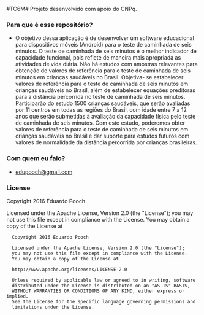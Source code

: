 #TC6M#
Projeto desenvolvido com apoio do CNPq.

### Para que é esse repositório? ###

* O objetivo dessa aplicação é de desenvolver um software educacional para dispositivos móveis (Android) para
o teste de caminhada de seis minutos.
  O teste de caminhada de seis minutos é o melhor indicador de capacidade funcional, pois reflete de maneira
mais apropriada as atividades de vida diária. Não há estudos com amostras relevantes para obtenção de
valores de referência para o teste de caminhada de seis minutos em crianças saudáveis no Brasil. Objetiva-
se estabelecer valores de referência para o teste de caminhada de seis minutos em crianças saudáveis no
Brasil, além de estabelecer equações preditoras para a distância percorrida no teste de caminhada de seis
minutos. Participarão do estudo 1500 crianças saudáveis, que serão avaliadas por 11 centros em todas as
regiões do Brasil, com idade entre 7 a 12 anos que serão submetidas à avaliação da capacidade física pelo
teste de caminhada de seis minutos. Com este estudo, poderemos obter valores de referência para o teste
de caminhada de seis minutos em crianças saudáveis no Brasil e dar suporte para estudos futuros com
valores de normalidade da distância percorrida por crianças brasileiras.

### Com quem eu falo? ###

* edupooch@gmail.com

### License ###

   Copyright 2016 Eduardo Pooch

   Licensed under the Apache License, Version 2.0 (the "License");
   you may not use this file except in compliance with the License.
   You may obtain a copy of the License at

      Copyright 2016 Eduardo Pooch

      Licensed under the Apache License, Version 2.0 (the "License");
      you may not use this file except in compliance with the License.
      You may obtain a copy of the License at
       
      http://www.apache.org/licenses/LICENSE-2.0

      Unless required by applicable law or agreed to in writing, software
      distributed under the License is distributed on an "AS IS" BASIS,
      WITHOUT WARRANTIES OR CONDITIONS OF ANY KIND, either express or implied.
      See the License for the specific language governing permissions and
      limitations under the License.
